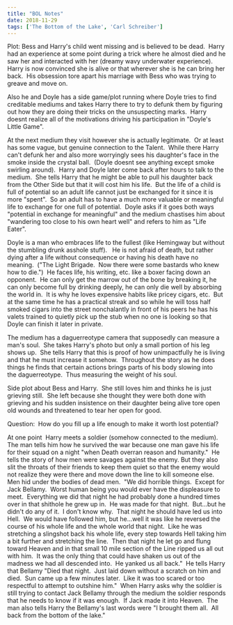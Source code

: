 ```yaml
---
title: "BOL Notes"
date: 2018-11-29
tags: ['The Bottom of the Lake', 'Carl Schreiber']
---
```


Plot: Bess and Harry's child went missing and is believed to be dead.  Harry had an experience at some point during a trick where he almost died and he saw her and interacted with her (dreamy wavy underwater experience).  Harry is now convinced she is alive or that wherever she is he can bring her back.  His obsession tore apart his marriage with Bess who was trying to greave and move on.

Also he and Doyle has a side game/plot running where Doyle tries to find creditable mediums and takes Harry there to try to defunk them by figuring out how they are doing their tricks on the unsuspecting marks.  Harry doesnt realize all of the motivations driving his participation in "Doyle's Little Game".

At the next medium they visit however she is actually legitimate.  Or at least has some vague, but genuine connection to the Talent.  While there Harry can't defunk her and also more worryingly sees his daughter's face in the smoke inside the crystal ball.  (Doyle doesnt see anything except smoke swirling around).  Harry and Doyle later come back after hours to talk to the medium.  She tells Harry that he might be able to pull his daughter back from the Other Side but that it will cost him his life.  But the life of a child is full of potential so an adult life cannot just be exchanged for it since it is more "spent".  So an adult has to have a much more valuable or meaningful life to exchange for one full of potential.  Doyle asks if it goes both ways "potential in exchange for meaningful" and the medium chastises him about "wandering too close to his own heart well" and refers to him as "Life Eater".

Doyle is a man who embraces life to the fullest (like Hemingway but without the stumbling drunk asshole stuff).   He is not afraid of death, but rather dying after a life without consequence or having his death have no meaning.  ("The Light Brigade.  Now there were some bastards who knew how to die.")  He faces life, his writing, etc. like a boxer facing down an opponent.  He can only get the marrow out of the bone by breaking it, he can only become full by drinking deeply, he can only die well by absorbing the world in.  It is why he loves expensive habits like pricey cigars, etc.  But at the same time he has a practical streak and so while he will toss half smoked cigars into the street nonchalantly in front of his peers he has his valets trained to quietly pick up the stub when no one is looking so that Doyle can finish it later in private.

The medium has a daguerreotype camera that supposedly can measure a man's soul.  She takes Harry's photo but only a small portion of his leg shows up.  She tells Harry that this is proof of how unimpactfully he is living and that he must increase it somehow.  Throughout the story as he does things he finds that certain actions brings parts of his body slowing into the daguerreotype.  Thus measuring the weight of his soul.

Side plot about Bess and Harry.  She still loves him and thinks he is just grieving still.  She left because she thought they were both done with grieving and his sudden insistence on their daughter being alive tore open old wounds and threatened to tear her open for good.

Question:  How do you fill up a life enough to make it worth lost potential?

At one point  Harry meets a soldier (somehow connected to the medium).  The man tells him how he survived the war because one man gave his life for their squad on a night "when Death overran reason and humanity."  He tells the story of how men were savages against the enemy. But they also slit the throats of their friends to keep them quiet so that the enemy would not realize they were there and move down the line to kill someone else.  Men hid under the bodies of dead men.  "We did horrible things.  Except for Jack Bellamy.  Worst human being you would ever have the displeasure to meet.  Everything we did that night he had probably done a hundred times over in that shithole he grew up in.  He was made for that night.  But...but he didn't do any of it.  I don't know why.  That night he should have led us into Hell.  We would have followed him, but he...well it was like he reversed the course of his whole life and the whole world that night.  Like he was stretching a slingshot back his whole life, every step towards Hell taking him a bit further and stretching the line.  Then that night he let go and flung toward Heaven and in that small 10 mile section of the Line ripped us all out with him.  It was the only thing that could have shaken us out of the madness we had all descended into.  He yanked us all back."  He tells Harry that Bellamy "Died that night.  Just laid down without a scratch on him and died.  Sun came up a few minutes later.  Like it was too scared or too respectful to attempt to outshine him."  When Harry asks why the soldier is still trying to contact Jack Bellamy through the medium the soldier responds that he needs to know if it was enough.  If Jack made it into Heaven.  The man also tells Harry the Bellamy's last words were "I brought them all.  All back from the bottom of the lake."

